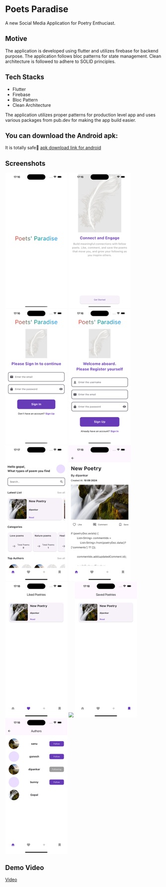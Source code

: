 # Poets Paradise

A new Social Media Application for Poetry Enthuciast.

## Motive

The application is developed using flutter and utilizes firebase for backend purpose.
The application follows bloc patterns for state management. Clean architecture is followed to adhere to SOLID principles.

## Tech Stacks

- Flutter
- Firebase
- Bloc Pattern
- Clean Architecture

The application utilizes proper patterns for production level app and uses various packages from pub.dev for making the app build easier.

## You can download the Android apk:

It is totally safe🫠
[apk download link for android](https://drive.google.com/file/d/1QW1C3-o0fII0Y04p9ABmoog6AurBkNNi/view?usp=sharing)

## Screenshots

<img src="assets/screenshots/1.png" width=200,>
<img src="assets/screenshots/2.png" width=200,>
<img src="assets/screenshots/3.png" width=200,>
<img src="assets/screenshots/4.png" width=200,>
<img src="assets/screenshots/5.png" width=200,>
<img src="assets/screenshots/6.png" width=200,>
<img src="assets/screenshots/7.png" width=200,>
<img src="assets/screenshots/8.png" width=200,>
<img src="assets/screenshots/9.png" width=200,>
<img src="assets/screenshots/10.png" width=200,>

## Demo Video

[Video](https://drive.google.com/file/d/1AQI7u6s8yTJg_sT04zZdBkiRGmLEXG04/view?usp=sharing)
